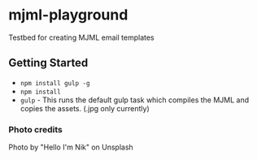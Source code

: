 # mjml-playground

Testbed for creating MJML email templates

## Getting Started

- `npm install gulp -g`
- `npm install`
- `gulp` - This runs the default gulp task which compiles the MJML and copies the assets. (.jpg only currently)

### Photo credits

Photo by "Hello I'm Nik" on Unsplash
